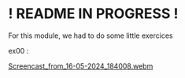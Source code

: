 # ! README IN PROGRESS ! #

For this module, we had to do some little exercices

ex00 :

[Screencast_from_16-05-2024_184008.webm](https://github.com/Claken/Piscine_Flutter/assets/51683861/679894c5-a498-47ec-a9b6-9b06836a5bea)

